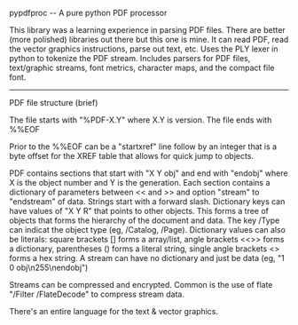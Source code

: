 pypdfproc -- A pure python PDF processor

This library was a learning experience in parsing PDF files. There are better (more polished) libraries out there but this one is mine.
It can read PDF, read the vector graphics instructions, parse out text, etc.
Uses the PLY lexer in python to tokenize the PDF stream.
Includes parsers for PDF files, text/graphic streams, font metrics, character maps, and the compact file font.

-----------------
PDF file structure (brief)

The file starts with "%PDF-X.Y" where X.Y is version.
The file ends with %%EOF

Prior to the %%EOF can be a "startxref" line follow by an integer that is a byte offset for the XREF table that allows for quick jump to objects.

PDF contains sections that start with "X Y obj" and end with "endobj" where X is the object number and Y is the generation.
Each section contains a dictionary of parameters between << and >> and option "stream" to "endstream" of data.
Strings start with a forward slash.
Dictionary keys can have values of "X Y R" that points to other objects.
This forms a tree of objects that forms the hierarchy of the document and data.
The key /Type can indicat the object type (eg, /Catalog, /Page).
Dictionary values can also be literals: square brackets [] forms a array/list, angle brackets <<>> forms a dictionary, parentheses () forms a literal string, single angle brackets <> forms a hex string.
A stream can have no dictionary and just be data (eg, "1 0 obj\n255\nendobj")

Streams can be compressed and encrypted.
Common is the use of flate "/Filter /FlateDecode" to compress stream data.

There's an entire language for the text & vector graphics.
